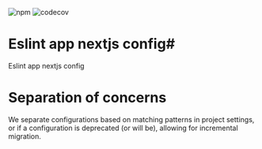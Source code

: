 ![npm](https://img.shields.io/npm/v/eslint-config-txo-app-nextjs)
![codecov](https://img.shields.io/codecov/c/github/technology-studio/eslint-config-txo-app-nextjs)
# Eslint app nextjs config#

Eslint app nextjs config

# Separation of concerns
We separate configurations based on matching patterns in project settings, or if a configuration is deprecated (or will be), allowing for incremental migration.

